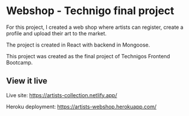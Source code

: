 # Webshop - Technigo final project

For this project, I created a web shop where artists can register, create a profile and upload their art to the market.

The project is created in React with backend in Mongoose.

This project was created as the final project of Technigos Frontend Bootcamp.


## View it live

Live site: https://artists-collection.netlify.app/

Heroku deployment: https://artists-webshop.herokuapp.com/

